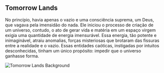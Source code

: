 ## Tomorrow Lands

No princípio, havia apenas o vazio e uma consciência suprema, um Deus, que vagava pela imensidão do nada. Ele iniciou o processo de criação de um universo, contudo, o ato de gerar vida e matéria em um espaço virgem exigia uma quantidade de energia imensurável. Essa energia, tão potente e inimaginável, atraiu anomalias, forças misteriosas que brotaram das fissuras entre a realidade e o vazio. Essas entidades caóticas, instigadas por intuitos desconhecidas, tinham um único propósito: impedir que o universo ganhasse forma.

![Tomorrow Lands Background](public/images/backgroundImages.jpeg)